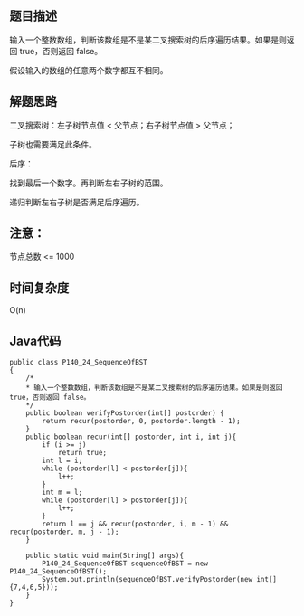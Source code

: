 ## 题目描述
输入一个整数数组，判断该数组是不是某二叉搜索树的后序遍历结果。如果是则返回 true，否则返回 false。

假设输入的数组的任意两个数字都互不相同。

## 解题思路
二叉搜索树：左子树节点值 < 父节点；右子树节点值 > 父节点；

子树也需要满足此条件。

后序：

找到最后一个数字。再判断左右子树的范围。

递归判断左右子树是否满足后序遍历。

## 注意：
节点总数 <= 1000

## 时间复杂度
O(n)

## Java代码
```
public class P140_24_SequenceOfBST
{
    /*
    * 输入一个整数数组，判断该数组是不是某二叉搜索树的后序遍历结果。如果是则返回 true，否则返回 false。
    */
    public boolean verifyPostorder(int[] postorder) {
        return recur(postorder, 0, postorder.length - 1);
    }
    public boolean recur(int[] postorder, int i, int j){
        if (i >= j)
            return true;
        int l = i;
        while (postorder[l] < postorder[j]){
            l++;
        }
        int m = l;
        while (postorder[l] > postorder[j]){
            l++;
        }
        return l == j && recur(postorder, i, m - 1) && recur(postorder, m, j - 1);
    }
    
    public static void main(String[] args){
        P140_24_SequenceOfBST sequenceOfBST = new P140_24_SequenceOfBST();
        System.out.println(sequenceOfBST.verifyPostorder(new int[]{7,4,6,5}));
    }
}

```
